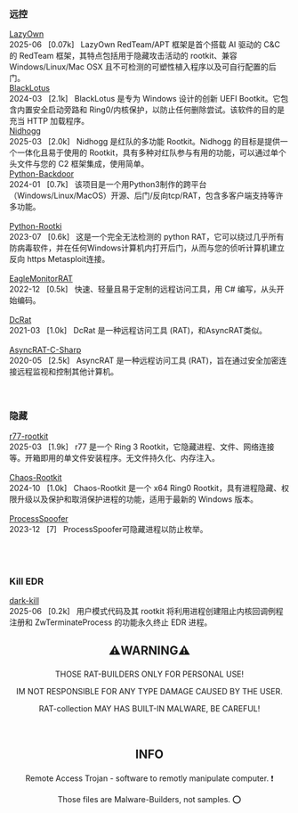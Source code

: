 ### 远控
[LazyOwn](https://github.com/grisuno/LazyOwn)   
2025-06 &nbsp;&nbsp;[0.07k]&nbsp;&nbsp; LazyOwn RedTeam/APT 框架是首个搭载 AI 驱动的 C&C 的 RedTeam 框架，其特点包括用于隐藏攻击活动的 rootkit、兼容 Windows/Linux/Mac OSX 且不可检测的可塑性植入程序以及可自行配置的后门。<br />
[BlackLotus](https://github.com/ldpreload/BlackLotus)  
2024-03 &nbsp;&nbsp;[2.1k]&nbsp;&nbsp; BlackLotus 是专为 Windows 设计的创新 UEFI Bootkit。它包含内置安全启动旁路和 Ring0/内核保护，以防止任何删除尝试。该软件的目的是充当 HTTP 加载程序。<br /> 
[Nidhogg](https://github.com/Idov31/Nidhogg)   
2025-03 &nbsp;&nbsp;[2.0k]&nbsp;&nbsp; Nidhogg 是红队的多功能 Rootkit。Nidhogg 的目标是提供一个一体化且易于使用的 Rootkit，具有多种对红队参与有用的功能，可以通过单个头文件与您的 C2 框架集成，使用简单。<br /> 
[Python-Backdoor](https://github.com/xp4xbox/Python-Backdoor)  
2024-01 &nbsp;&nbsp;[0.7k]&nbsp;&nbsp; 该项目是一个用Python3制作的跨平台（Windows/Linux/MacOS）开源、后门/反向tcp/RAT，包含多客户端支持等许多功能。<br />  
[Python-Rootki](https://github.com/0xIslamTaha/Python-Rootkit)  
2023-07 &nbsp;&nbsp;[0.6k]&nbsp;&nbsp; 这是一个完全无法检测的 python RAT，它可以绕过几乎所有防病毒软件，并在任何Windows计算机内打开后门，从而与您的侦听计算机建立反向 https Metasploit连接。<br />  
[EagleMonitorRAT](https://github.com/arsium/EagleMonitorRAT)  
2022-12 &nbsp;&nbsp;[0.5k]&nbsp;&nbsp; 快速、轻量且易于定制的远程访问工具，用 C# 编写，从头开始编码。<br />  
[DcRat](https://github.com/qwqdanchun/DcRat)   
2021-03 &nbsp;&nbsp;[1.0k]&nbsp;&nbsp; DcRat 是一种远程访问工具 (RAT)，和AsyncRAT类似。<br />  
[AsyncRAT-C-Sharp](https://github.com/NYAN-x-CAT/AsyncRAT-C-Sharp)  
2020-05 &nbsp;&nbsp;[2.5k]&nbsp;&nbsp; AsyncRAT 是一种远程访问工具 (RAT)，旨在通过安全加密连接远程监视和控制其他计算机。<br /><br /><br />

### 隐藏  
[r77-rootkit](https://github.com/bytecode77/r77-rootkit)  
2025-03 &nbsp;&nbsp;[1.9k]&nbsp;&nbsp; r77 是一个 Ring 3 Rootkit，它隐藏进程、文件、网络连接等。开箱即用的单文件安装程序。无文件持久化、内存注入。<br />  
[Chaos-Rootkit](https://github.com/ZeroMemoryEx/Chaos-Rootkit)  
2024-10 &nbsp;&nbsp;[1.0k]&nbsp;&nbsp; Chaos-Rootkit 是一个 x64 Ring0 Rootkit，具有进程隐藏、权限升级以及保护和取消保护进程的功能，适用于最新的 Windows 版本。<br />  
[ProcessSpoofer](https://github.com/itsshux/ProcessSpoofer)  
2023-12 &nbsp;&nbsp;[7]&nbsp;&nbsp; ProcessSpoofer可隐藏进程以防止枚举。<br /><br /><br /><br />

### Kill EDR  
[dark-kill](https://github.com/SaadAhla/dark-kill)  
2025-06 &nbsp;&nbsp;[0.2k]&nbsp;&nbsp; 用户模式代码及其 rootkit 将利用进程创建阻止内核回调例程注册和 ZwTerminateProcess 的功能永久终止 EDR 进程。<br />  



**<p align="center">⚠️WARNING⚠️</p>**
------

<p align="center">THOSE RAT-BUILDERS ONLY FOR PERSONAL USE!</p>

<p align="center">IM NOT RESPONSIBLE FOR ANY TYPE DAMAGE CAUSED BY THE USER.</p>

<p align="center">RAT-collection MAY HAS BUILT-IN MALWARE, BE CAREFUL!</p><br />


**<p align="center">INFO</p>**
------


<p align="center">Remote Access Trojan - software to remotly manipulate computer. ❗️</p>

<p align="center">Those files are Malware-Builders, not samples. ⭕️</p>





